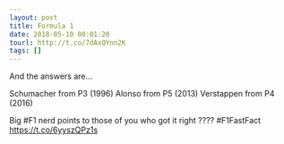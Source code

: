 ```yaml
---
layout: post
title: Formula 1
date: 2018-05-10 00:01:20
tourl: http://t.co/7dAxQYnn2K
tags: []
---
```

And the answers are...

Schumacher from P3 (1996)
Alonso from P5 (2013)
Verstappen from P4 (2016)

Big #F1 nerd points to those of you who got it right ???? #F1FastFact https://t.co/6yyszQPz1s